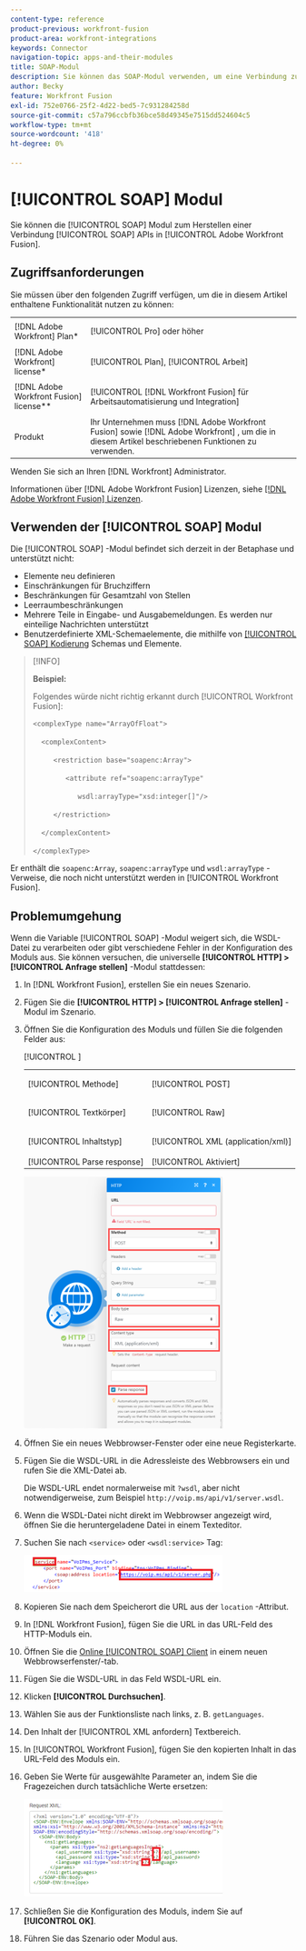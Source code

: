 ```yaml
---
content-type: reference
product-previous: workfront-fusion
product-area: workfront-integrations
keywords: Connector
navigation-topic: apps-and-their-modules
title: SOAP-Modul
description: Sie können das SOAP-Modul verwenden, um eine Verbindung zu SOAP-APIs in Adobe Workfront Fusion herzustellen.
author: Becky
feature: Workfront Fusion
exl-id: 752e0766-25f2-4d22-bed5-7c931284258d
source-git-commit: c57a796ccbfb36bce58d49345e7515dd524604c5
workflow-type: tm+mt
source-wordcount: '418'
ht-degree: 0%

---
```


# [!UICONTROL SOAP] Modul

Sie können die [!UICONTROL SOAP] Modul zum Herstellen einer Verbindung [!UICONTROL SOAP] APIs in [!UICONTROL Adobe Workfront Fusion].

## Zugriffsanforderungen

Sie müssen über den folgenden Zugriff verfügen, um die in diesem Artikel enthaltene Funktionalität nutzen zu können:

<table style="table-layout:auto"> 
 <col> 
 <col> 
 <tbody> 
  <tr> 
   <td role="rowheader">[!DNL Adobe Workfront] Plan*</td>
  <td> <p>[!UICONTROL Pro] oder höher</p> </td>
  </tr> 
  <tr data-mc-conditions=""> 
   <td role="rowheader">[!DNL Adobe Workfront] license*</td>
   <td> <p>[!UICONTROL Plan], [!UICONTROL Arbeit]</p> </td> 
  </tr> 
  <tr> 
   <td role="rowheader">[!DNL Adobe Workfront Fusion] license**</td> 
   <td> <p>[!UICONTROL [!DNL Workfront Fusion] für Arbeitsautomatisierung und Integration] </p> </td> 
  </tr> 
  <tr> 
   <td role="rowheader">Produkt</td> 
   <td>Ihr Unternehmen muss [!DNL Adobe Workfront Fusion] sowie [!DNL Adobe Workfront] , um die in diesem Artikel beschriebenen Funktionen zu verwenden.</td> 
  </tr> 
 </tbody> 
</table>

Wenden Sie sich an Ihren [!DNL Workfront] Administrator.

Informationen über [!DNL Adobe Workfront Fusion] Lizenzen, siehe [[!DNL Adobe Workfront Fusion] Lizenzen](../../workfront-fusion/get-started/license-automation-vs-integration.md).

## Verwenden der [!UICONTROL SOAP] Modul

Die [!UICONTROL SOAP] -Modul befindet sich derzeit in der Betaphase und unterstützt nicht:

* Elemente neu definieren
* Einschränkungen für Bruchziffern
* Beschränkungen für Gesamtzahl von Stellen
* Leerraumbeschränkungen
* Mehrere Teile in Eingabe- und Ausgabemeldungen. Es werden nur einteilige Nachrichten unterstützt
* Benutzerdefinierte XML-Schemaelemente, die mithilfe von [[!UICONTROL SOAP] Kodierung](http://schemas.xmlsoap.org) Schemas und Elemente.

>[!INFO]
>
>**Beispiel:**
>  
>Folgendes würde nicht richtig erkannt durch [!UICONTROL Workfront Fusion]:
>
>
>```
><complexType name="ArrayOfFloat">
>
>   <complexContent>
>
>      <restriction base="soapenc:Array">
>
>         <attribute ref="soapenc:arrayType"
>
>            wsdl:arrayType="xsd:integer[]"/>
>
>      </restriction>
>
>   </complexContent>
>
></complexType>
>```

Er enthält die `soapenc:Array`, `soapenc:arrayType` und `wsdl:arrayType` -Verweise, die noch nicht unterstützt werden in [!UICONTROL Workfront Fusion].

## Problemumgehung

Wenn die Variable [!UICONTROL SOAP] -Modul weigert sich, die WSDL-Datei zu verarbeiten oder gibt verschiedene Fehler in der Konfiguration des Moduls aus. Sie können versuchen, die universelle **[!UICONTROL HTTP] > [!UICONTROL Anfrage stellen]** -Modul stattdessen:

1. In [!DNL Workfront Fusion], erstellen Sie ein neues Szenario.
1. Fügen Sie die **[!UICONTROL HTTP] > [!UICONTROL Anfrage stellen]** -Modul im Szenario.
1. Öffnen Sie die Konfiguration des Moduls und füllen Sie die folgenden Felder aus:

   <table style="table-layout:auto"> 
    <col> 
    <col> 
    <tbody> 
     <tr> 
      <td role="rowheader">[!UICONTROL Methode]</td> 
      <td> <p>[!UICONTROL POST]</p> </td> 
     </tr> 
     <tr data-mc-conditions=""> 
      <td role="rowheader">[!UICONTROL Textkörper]</td> 
      <td> <p>[!UICONTROL Raw]</p> </td> [!UICONTROL ]
     </tr> 
     <tr> 
      <td role="rowheader">[!UICONTROL Inhaltstyp]</td> 
      <td> <p>[!UICONTROL XML (application/xml)]</p> </td> 
     </tr> 
     <tr> 
      <td role="rowheader">[!UICONTROL Parse response]</td> 
      <td>[!UICONTROL Aktiviert]</td> 
     </tr> 
    </tbody> 
   </table>

   ![](assets/workaround-350x443.png)

1. Öffnen Sie ein neues Webbrowser-Fenster oder eine neue Registerkarte.
1. Fügen Sie die WSDL-URL in die Adressleiste des Webbrowsers ein und rufen Sie die XML-Datei ab.

   Die WSDL-URL endet normalerweise mit `?wsdl`, aber nicht notwendigerweise, zum Beispiel `http://voip.ms/api/v1/server.wsdl`.

1. Wenn die WSDL-Datei nicht direkt im Webbrowser angezeigt wird, öffnen Sie die heruntergeladene Datei in einem Texteditor.
1. Suchen Sie nach `<service>` oder `<wsdl:service>` Tag:

   ![](assets/service-350x65.png)

1. Kopieren Sie nach dem Speicherort die URL aus der `location` -Attribut.
1. In [!DNL Workfront Fusion], fügen Sie die URL in das URL-Feld des HTTP-Moduls ein.
1. Öffnen Sie die [Online [!UICONTROL SOAP] Client](https://wsdlbrowser.com/) in einem neuen Webbrowserfenster/-tab.
1. Fügen Sie die WSDL-URL in das Feld WSDL-URL ein.
1. Klicken **[!UICONTROL Durchsuchen]**.
1. Wählen Sie aus der Funktionsliste nach links, z. B. `getLanguages`.
1. Den Inhalt der [!UICONTROL XML anfordern] Textbereich.
1. In [!UICONTROL Workfront Fusion], fügen Sie den kopierten Inhalt in das URL-Feld des Moduls ein.
1. Geben Sie Werte für ausgewählte Parameter an, indem Sie die Fragezeichen durch tatsächliche Werte ersetzen:

   ![](assets/request-xml-350x172.png)

1. Schließen Sie die Konfiguration des Moduls, indem Sie auf **[!UICONTROL OK]**.
1. Führen Sie das Szenario oder Modul aus.
